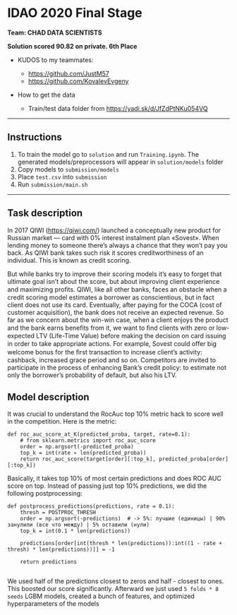 # IDAO 2020 Final Stage
**Team: CHAD DATA SCIENTISTS**

**Solution scored 90.82 on private. 6th Place**


* KUDOS to my teammates:
	- https://github.com/JustM57
	- https://github.com/KovalevEvgeny

* How to get the data
   - Train/test data folder from https://yadi.sk/d/JfZdPtNKu054VQ

<hr>

## Instructions
1. To train the model go to `solution` and run `Training.ipynb`. The generated models/preprocessors will appear in `solution/models` folder
2. Copy models to `submission/models`
3. Place `test.csv` into `submission`
4. Run `submission/main.sh`

<hr>

## Task description
In 2017 QIWI (https://qiwi.com/) launched a conceptually new product for Russian market — card with 0% interest instalment plan «Sovest». When lending money to someone there’s always a chance that they won’t pay you back. As QIWI bank takes such risk it scores creditworthiness of an individual. This is known as credit scoring.


But while banks try to improve their scoring models it’s easy to forget that ultimate goal isn’t about the score, but about improving client experience and maximizing proﬁts. QIWI, like all other banks, faces an obstacle when a credit scoring model estimates a borrower as conscientious, but in fact client does not use its card. Eventually, after paying for the COCA (cost of customer acquisition), the bank does not receive an expected revenue.
So far as we concern about the win-win case, when a client enjoys the product and the bank earns beneﬁts from it, we want to ﬁnd clients with zero or low-expected LTV (Life-Time Value) before making the decision on card issuing in order to take appropriate actions. For example, Sovest could oﬀer big welcome bonus for the ﬁrst transaction to increase client’s activity: cashback, increased grace period and so on.
Competitors are invited to participate in the process of enhancing Bank’s credit policy: to estimate not only the borrower’s probability of default, but also his LTV.

## Model description
It was crucial to understand the RocAuc top 10% metric hack to score well in the competition. Here is the metric:

```
def roc_auc_score_at_K(predicted_proba, target, rate=0.1): 
    # from sklearn.metrics import roc_auc_score 
    order = np.argsort(-predicted_proba) 
    top_k = int(rate ∗ len(predicted_proba)) 
    return roc_auc_score(target[order][:top_k], predicted_proba[order][:top_k])
```

Basically, it takes top 10% of most certain predictions and does ROC AUC score on top. Instead of passing just top 10% predictions, we did the following postprocessing:

```
def postprocess_predictions(predictions, rate = 0.1):
    thresh = POSTPROC_THRESH
    order = np.argsort(-predictions)  # -> 5%: лучшие (единицы) | 90% занулили (все что между) | 5% оставили (нули)
    top_k = int(0.1 * len(predictions))
    
    predictions[order[int(thresh * len(predictions)):int((1 - rate + thresh) * len(predictions))]] = -1
    
    return predictions
    
 ```
We used half of the predictions closest to zeros and half - closest to ones. This boosted our score significantly. Afterward we just used `5 folds * 8 seeds` LGBM models, created a bunch of features, and optimized hyperparameters of the models
